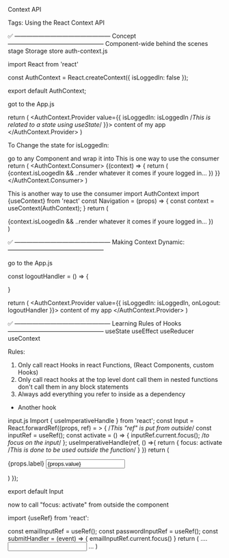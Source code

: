 <!------------------------------------------------------------------------------------------------------------------------------>Context API

Tags:
Using the React Context API

✅ ———————————————— Concept  ————————————————
Component-wide behind the scenes stage Storage 
store
auth-context.js 

import React from 'react'

const AuthContext = React.createContext({
    isLoggedIn: false
});

export default AuthContext;

got to the App.js

return (
    <AuthContext.Provider 
        value={{
            isLoggedIn: isLoggedIn  /*This is related to a state using useState*/
        }}>
        content of my app
    </AuthContext.Provider>
)

To Change the state for isLoggedIn:

go to any Component and wrap it into 
This is one way to use the consumer
return (
    <AuthContext.Consumer>
    {(context) => {
        return (
        {context.isLoogedIn && 
            ..render whatever it comes if youre logged in...
        })
    }}
    </AuthContext.Consumer>
)

This is another way to use the consumer
import AuthContext
import {useContext} from 'react'
const Navigation = (props) => {
    const context = useContext(AuthContext);
}
return (
    <div>
        {context.isLoogedIn && 
            ..render whatever it comes if youre logged in...
        })
    </div>
)

✅ ———————————————— Making Context Dynamic:  ————————————————

go to the App.js

const logoutHandler = () => {

}

return (
    <AuthContext.Provider 
        value={{
            isLoggedIn: isLoggedIn,
            onLogout: logoutHandler
        }}>
        content of my app
    </AuthContext.Provider>
)

✅ ———————————————— Learning Rules of Hooks  ————————————————
useState
useEffect
useReducer
useContext

Rules:

1. Only call react Hooks in react Functions, (React Components, custom Hooks)
2. Only call react hooks at the top level
    dont call them in nested functions
    don't call them in any block statements
3. Always add everything you refer to inside as a dependency

- Another hook

input.js
Import { useImperativeHandle } from 'react';
const Input = React.forwardRef((props, ref) = > {            /*This "ref" is put from outside*/
    const inputRef = useRef();
    const activate = () => {
        inputRef.current.focus();           /*to focus on the input*/
    };
    useImperativeHandle(ref, () =>{
        return {
            focus: activate             /*This is done to be used outside the function*/
        }
    })
    return (
        <div>
            <form>
                <label>{props.label}</label>
                <input
                ref={inputRef}
                    type={props.type}
                    id={props.id}
                    value={props.value}
                    onChange={props.emailChangeHandler}
                />
            </form>
        </div>
    )
});

export default Input

now to call "focus: activate" from outside the component

import {useRef} from 'react':

const emailInputRef = useRef();
const passwordInputRef = useRef();
const submitHandler = (event) => {
    emailInputRef.current.focus()
}
return (
    ....
    <Input
        ref={emailInputRef}
    >
    </Input>
    ...
)